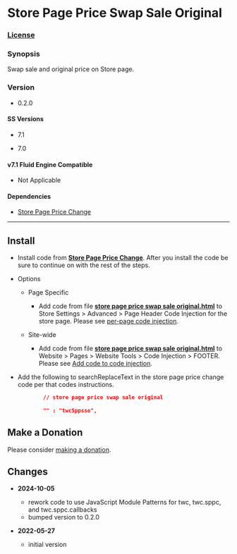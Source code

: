 # Store Page Price Swap Sale Original

### [License][1]

### Synopsis

Swap sale and original price on Store page.

### Version

  * 0.2.0

#### SS Versions

  * 7.1
  
  * 7.0

#### v7.1 Fluid Engine Compatible

  * Not Applicable

#### Dependencies

  * [Store Page Price Change][2]

---

## Install

* Install code from **[Store Page Price Change][3]**. After you install the code
  be sure to continue on with the rest of the steps.
  
* Options

  * Page Specific
  
    * Add code from file **[store page price swap sale original.html][4]** to
      Store Settings > Advanced > Page Header Code Injection for the store page.
      Please see [per-page code injection][5].
      
  * Site-wide
  
    * Add code from file **[store page price swap sale original.html][4]** to
      Website > Pages > Website Tools > Code Injection > FOOTER. Please see [Add
      code to code injection][6].
      
* Add the following to searchReplaceText in the store page price change code per
  that codes instructions.
  
  ```json
          // store page price swap sale original
          
          "" : "twcSppsso",
    ```

## Make a Donation

Please consider [making a donation][7].

## Changes

* **2024-10-05**

  * rework code to use JavaScript Module Patterns for twc, twc.sppc, and
    twc.sppc.callbacks
  * bumped version to 0.2.0
  
* **2022-05-27**

  * initial version

[1]: https://github.com/tomsWebConsulting/twcsl/blob/main/LICENSE.txt#L1
[2]: https://github.com/tomsWebConsulting/twcsl/tree/main/Page/Store/Store%20Page%20Price%20Change#store%20page%20price%20change
[3]: https://github.com/tomsWebConsulting/twcsl/tree/main/Page/Store/Store%20Page%20Price%20Change#store%20page%20price%20change#store-page-price-change
[4]: store%20page%20price%20swap%20sale%20original.html#L1
[5]: https://support.squarespace.com/hc/en-us/articles/205815908-Using-code-injection#toc-per-page-code-injection
[6]: https://support.squarespace.com/hc/en-us/articles/205815908-Using-code-injection#toc-add-code-to-code-injection
[7]: https://github.com/tomsWebConsulting/twcsl#make-a-donation
